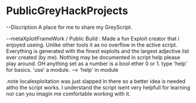 # PublicGreyHackProjects
--Discription
  A place for me to share my GreyScript.

--metaXploitFrameWork / Public Build : 
  Made a fun Exploit creator that i enjoyed useing. Unlike other tools it as no overflow in the active script. Everything is generated with the finest exploits and the largest adjective list ever created (by me). Nothing may be documented in script help please play around. OH anything set as a number is a bool ether 0 or 1. 
  type 'help' for basics. 'use' a module. --> 'help' in module

.note
  localexploitation was just slapped in there so a better idea is needed altho the script works.
  I understand the script isent very helpfull for learning nor can you imagin me comfortable working with it.

